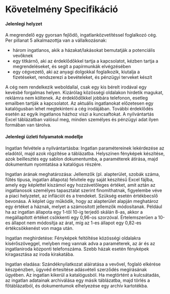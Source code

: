 # Követelmény Specifikáció

#### **Jelenlegi helyzet**

A megrendelő egy gyorsan fejlődő, ingatlanközvetítéssel foglalkozó cég. Per pillanat 5 alkalmazottja van a vállalkozásnak:

- három ingatlanos, akik a házakat/lakásokat bemutatják a potenciális vevőknek
- egy titkárnő, aki az érdeklődőkkel tartja a kapcsolatot, kézben tartja a megrendeléseket, és segít a papírmunkák elvégzésében
- egy cégvezető, aki az anyagi dolgokkal foglalkozik, kiutalja a fizetéseket, rendszerezi a bevételeket, és pénzügyi terveket készít

A cég nem rendelkezik weboldallal, csak egy kis bérelt irodával egy kevésbé forgalmas helyen. Kizárólag közösségi oldalakon hirdetik magukat, reklámra nem költenek. Az érdeklődőkkel jobbára telefonon, esetleg emailben tartják a kapcsolatot. Az aktuális ingatlanokat előzetesen egy katalógusban lehet megtekinteni a cég irodájában. További érdeklődés esetén az egyik ingatlanos házhoz viszi a kuncsaftokat. A nyilvántartás Excel táblázatban valósul meg, minden személyes és pénzügyi adat ilyen formában van tárolva.

#### **Jelenlegi üzleti folyamatok modellje**

Ingatlan felvétele a nyilvántartásba: Ingatlan paramétereinek lekérdezése az eladótól, majd azok rögzítése a táblázatba. Helyszínen fényképek készítése, azok beillesztés egy sablon dokumentumba, a paraméterek átírása, majd dokumentum nyomtatása a katalógus részére.

Ingatlan árának meghatározása: Jellemzők (pl. alapterület, szobák száma, fűtés típusa, ingatlan állapota) felvitele egy saját készítésű Excel fájlba, amely egy képlettel kiszámol egy hozzávetőleges értéket, amit aztán az ingatlanosok személyes tapasztalat szerint finomíthatnak, figyelembe véve a piaci helyzetet, az inflációt és a trendeket. Szükség esetén értékbecslő bevonása. A képlet úgy működik, hogy az alapterület alapján meghatároz egy értéket a háznak, melyet a számosított jellemzők módosítanak. Például ha az ingatlan állapota egy 1-től 10-ig terjedő skálán 8-as, akkor a megállapított értéket csökkenti egy 0,96-os szorzóval. Értelemszerűen a 10-es állapot nem módosítja az árat, míg az 1-es állapot egy 0,82-es értékcsökkenést von maga után.

Ingatlan meghirdetése: Fényképek feltöltése közösségi oldalakra kísérőszöveggel, melyben meg vannak adva a paraméterek, az ár és az ingatlaniroda központi telefonszáma. Szebb házak esetén fényképek kiragasztása az iroda kirakatába.

Ingatlan eladása: Szándéknyilatkozat aláíratása a vevővel, foglaló elkérése készpénzben, ügyvéd értesítése adásvételi szerződés megírásának ügyében. Az ingatlan kikerül a katalógusból. Ha megtörtént a kulcsátadás, az ingatlan adatainak archiválása egy másik táblázatba, majd törlés a főtáblázatból, és dokumentumok elhelyezése egy archív kartotékba.


